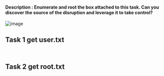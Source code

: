 #### Description : **Enumerate and root the box attached to this task. Can you discover the source of the disruption and leverage it to take control?**
![image](https://i.imgur.com/bgksoKQ.jpg)
## Task 1 get user.txt
``` ```
## Task 2 get root.txt

